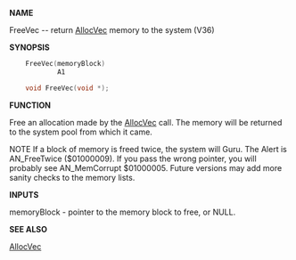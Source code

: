 
**NAME**

FreeVec -- return [AllocVec](AllocVec.md) memory to the system  (V36)

**SYNOPSIS**

```c
    FreeVec(memoryBlock)
            A1

    void FreeVec(void *);

```
**FUNCTION**

Free an allocation made by the [AllocVec](AllocVec.md) call.  The memory will
be returned to the system pool from which it came.

NOTE
If a block of memory is freed twice, the system will Guru. The
Alert is AN_FreeTwice ($01000009).   If you pass the wrong pointer,
you will probably see AN_MemCorrupt $01000005.  Future versions may
add more sanity checks to the memory lists.

**INPUTS**

memoryBlock - pointer to the memory block to free, or NULL.

**SEE ALSO**

[AllocVec](AllocVec.md)
